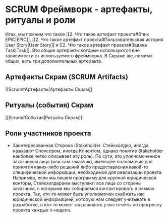 # SCRUM Фреймворк - артефакты, ритуалы и роли
Итак, мы помним что такое [[2. Что такое артефакт проекта#Эпик EPIC|EPIC]], [[2. Что такое артефакт проекта#Пользовательская история User Story|User Story]] и [[2. Что такое артефакт проекта#Задача Task|Task]]. Это общие артефакты которые используются вне зависимости от используемого фреймворка.
В Скраме же, помимо общих, есть три дополнительных артефакта.

## Артефакты Скрам (SCRUM Artifacts)
[[Scrum#Артефакты|Артефакты Скрам]]

## Ритуалы (события) Скрам
[[Scrum#События|Ритуалы Скрам]]

## Роли участников проекта
- Заинтересованная Сторона (Stakeholder. Стейкхолдер, иногда называют Спонсором, иногда Клиентом, однако понятие Stakeholder наиболее четко описывает эту роль). По сути, это уполномоченное заказчиком лицо (или сам заказчик), имеющее полномочия для принятия каких-либо решений либо предоставления какой-то специфической информации, необходимой для реализации проекта. Например, если мы пишем программу для крупной юридической конторы, Стейкхолдерами выступают все лица со стороны заказчика, с которыми мы собираемся контактировать в рамках проекта. Так, кто-то может быть уполномочен снабжать нас юридической информацией, которую нам следует учитывать в разработке, а кто-то может запрашивать у нас отчеты по прогрессу проекта каждые n-недели.